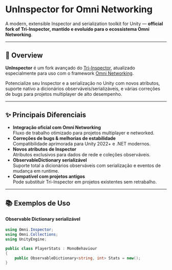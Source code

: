 # UnInspector for Omni Networking

A modern, extensible Inspector and serialization toolkit for Unity — **official fork of Tri-Inspector, mantido e evoluído para o ecossistema Omni Networking**.

---

## 🚀 Overview

**UnInspector** é um fork avançado do [Tri-Inspector](https://github.com/codewriter-packages/Tri-Inspector), atualizado especialmente para uso com o framework [Omni Networking]([https://github.com/RuanCardoso/Omni-Networking-for-Unity]).

Potencialize seu Inspector e a serialização no Unity com novos atributos, suporte nativo a dicionários observáveis/serializáveis, e várias correções de bugs para projetos multiplayer de alto desempenho.

---

## ✨ Principais Diferenciais

- **Integração oficial com Omni Networking**  
  Fluxo de trabalho otimizado para projetos multiplayer e networked.
- **Correções de bugs & melhorias de estabilidade**  
  Compatibilidade aprimorada para Unity 2022+ e .NET modernos.
- **Novos atributos de Inspector**  
  Atributos exclusivos para dados de rede e coleções observáveis.
- **ObservableDictionary serializável**  
  Suporte total a dicionários observáveis com serialização e eventos de mudança em runtime.
- **Compatível com projetos antigos**  
  Pode substituir Tri-Inspector em projetos existentes sem retrabalho.

---

## 📚 Exemplos de Uso

#### Observable Dictionary serializável

```csharp
using Omni.Inspector;
using Omni.Collections;
using UnityEngine;

public class PlayerStats : MonoBehaviour
{
    public ObservableDictionary<string, int> Stats = new();
}
